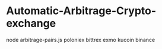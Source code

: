 # Automatic-Arbitrage-Crypto-exchange


node arbitrage-pairs.js poloniex bittrex exmo kucoin binance
